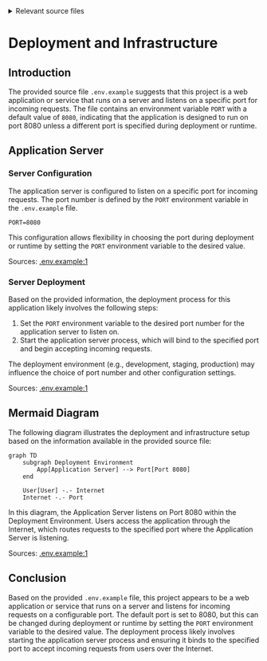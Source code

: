 <details>
<summary>Relevant source files</summary>

The following file was used as context for generating this wiki page:

- [.env.example](https://github.com/aanickode/access-control-service/blob/main/.env.example)

</details>

# Deployment and Infrastructure

## Introduction

The provided source file `.env.example` suggests that this project is a web application or service that runs on a server and listens on a specific port for incoming requests. The file contains an environment variable `PORT` with a default value of `8080`, indicating that the application is designed to run on port 8080 unless a different port is specified during deployment or runtime.

## Application Server

### Server Configuration

The application server is configured to listen on a specific port for incoming requests. The port number is defined by the `PORT` environment variable in the `.env.example` file.

```
PORT=8080
```

This configuration allows flexibility in choosing the port during deployment or runtime by setting the `PORT` environment variable to the desired value.

Sources: [.env.example:1]()

### Server Deployment

Based on the provided information, the deployment process for this application likely involves the following steps:

1. Set the `PORT` environment variable to the desired port number for the application server to listen on.
2. Start the application server process, which will bind to the specified port and begin accepting incoming requests.

The deployment environment (e.g., development, staging, production) may influence the choice of port number and other configuration settings.

Sources: [.env.example:1]()

## Mermaid Diagram

The following diagram illustrates the deployment and infrastructure setup based on the information available in the provided source file:

```mermaid
graph TD
    subgraph Deployment Environment
        App[Application Server] --> Port[Port 8080]
    end
    
    User[User] -.- Internet
    Internet -.- Port
```

In this diagram, the Application Server listens on Port 8080 within the Deployment Environment. Users access the application through the Internet, which routes requests to the specified port where the Application Server is listening.

Sources: [.env.example:1]()

## Conclusion

Based on the provided `.env.example` file, this project appears to be a web application or service that runs on a server and listens for incoming requests on a configurable port. The default port is set to 8080, but this can be changed during deployment or runtime by setting the `PORT` environment variable to the desired value. The deployment process likely involves starting the application server process and ensuring it binds to the specified port to accept incoming requests from users over the Internet.